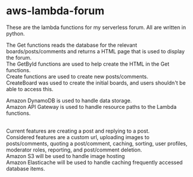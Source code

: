# aws-lambda-forum
These are the lambda functions for my serverless forum. All are written in python.

The Get functions reads the database for the relevant boards/posts/comments and returns a HTML page that is used to display the forum.
<br>The GetById functions are used to help create the HTML in the Get functions.
<br>Create functions are used to create new posts/comments.
<br>CreateBoard was used to create the initial boards, and users shouldn't be able to access this.

Amazon DynamoDB is used to handle data storage.
<br>Amazon API Gateway is used to handle resource paths to the Lambda functions.

<br>Current features are creating a post and replying to a post.
<br>Considered features are a custom url, uploading images to posts/comments, quoting a post/comment, caching, sorting, user profiles, moderator roles, reporting, and post/comment deletion.
<br>Amazon S3 will be used to handle image hosting
<br>Amazon Elasticache will be used to handle caching frequently accessed database items.
